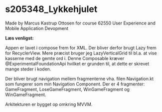 # s205348_Lykkehjulet
Made by Marcus Kastrup Ottosen for course 62550 User Experience and Mobile Application Devopment

**Læs venligst:**

Appen er lavet i compose frem for XML. Der bliver derfor brugt Lazy frem for RecyclerView. Mere præcist bruger jeg LazyVerticalGrid til bl.a. at vise kasserne med de gemte ord i. Denne Composable kræver @ExperimentalFoundationApi hvilket er grunden til, at dette er skrevet mange steder i koden.

Der bliver brugt navigation mellem fragmenterne vha. filen Navigation.kt som fungerer som min Navigation Component.
Der er 4 fragmenter: GameFragment, LoseGameFragment, WinGameFragment og WinGameFragment.

Arkitekturen er bygget op omkring MVVM.
